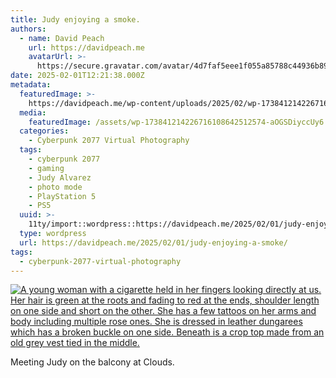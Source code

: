 ```yaml
---
title: Judy enjoying a smoke.
authors:
  - name: David Peach
    url: https://davidpeach.me
    avatarUrl: >-
      https://secure.gravatar.com/avatar/4d7faf5eee1f055a85788c44936b8995eaab6dfb004e7854ec747ccb272e91ee?s=96&d=mm&r=g
date: 2025-02-01T12:21:38.000Z
metadata:
  featuredImage: >-
    https://davidpeach.me/wp-content/uploads/2025/02/wp-17384121422671610864251257424503.jpg
  media:
    featuredImage: /assets/wp-173841214226716108642512574-aOGSDiyccUy6.jpg
  categories:
    - Cyberpunk 2077 Virtual Photography
  tags:
    - cyberpunk 2077
    - gaming
    - Judy Alvarez
    - photo mode
    - PlayStation 5
    - PS5
  uuid: >-
    11ty/import::wordpress::https://davidpeach.me/2025/02/01/judy-enjoying-a-smoke/
  type: wordpress
  url: https://davidpeach.me/2025/02/01/judy-enjoying-a-smoke/
tags:
  - cyberpunk-2077-virtual-photography
---
```

[![A young woman with a cigarette held in her fingers looking directly at us. Her hair is green at the roots and fading to red at the ends, shoulder length on one side and short on the other. She has a few tattoos on her arms and body including multiple rose ones.  She is dressed in leather dungarees which has a broken buckle on one side. Beneath is a crop top made from an old grey vest tied in the middle.](/assets/wp-173841214226716108642512574-8GpOrb5BYU9Q.jpg)](/assets/wp-173841214226716108642512574-8GpOrb5BYU9Q.jpg)

Meeting Judy on the balcony at Clouds.